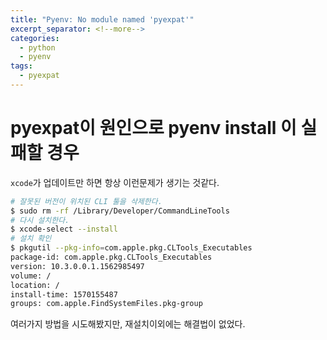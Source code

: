 ```yaml
---
title: "Pyenv: No module named 'pyexpat'"
excerpt_separator: <!--more-->
categories:
  - python
  - pyenv
tags:
  - pyexpat
---
```


# pyexpat이 원인으로 pyenv install 이 실패할 경우
`xcode`가 업데이트만 하면 항상 이런문제가 생기는 것같다.

```bash
# 잘못된 버전이 위치된 CLI 툴을 삭제한다.
$ sudo rm -rf /Library/Developer/CommandLineTools
# 다시 설치한다.
$ xcode-select --install
# 설치 확인
$ pkgutil --pkg-info=com.apple.pkg.CLTools_Executables
package-id: com.apple.pkg.CLTools_Executables
version: 10.3.0.0.1.1562985497
volume: /
location: /
install-time: 1570155487
groups: com.apple.FindSystemFiles.pkg-group
```

여러가지 방법을 시도해봤지만, 재설치이외에는 해결법이 없었다.

